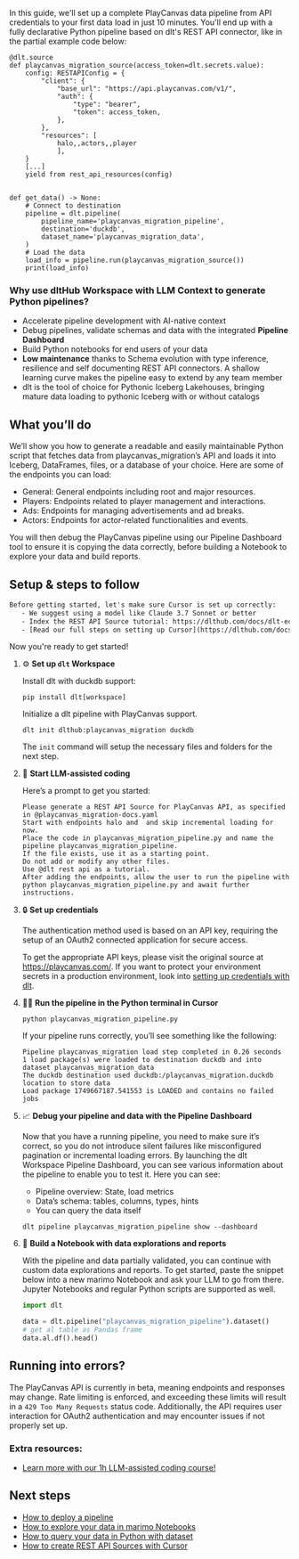 In this guide, we'll set up a complete PlayCanvas data pipeline from API credentials to your first data load in just 10 minutes. You'll end up with a fully declarative Python pipeline based on dlt's REST API connector, like in the partial example code below:

```python-outcome
@dlt.source
def playcanvas_migration_source(access_token=dlt.secrets.value):
    config: RESTAPIConfig = {
        "client": {
            "base_url": "https://api.playcanvas.com/v1/",
            "auth": {
                "type": "bearer",
                "token": access_token,
            },
        },
        "resources": [
            halo,,actors,,player
            ],
    }
    [...]
    yield from rest_api_resources(config)


def get_data() -> None:
    # Connect to destination
    pipeline = dlt.pipeline(
        pipeline_name='playcanvas_migration_pipeline',
        destination='duckdb',
        dataset_name='playcanvas_migration_data', 
    )
    # Load the data
    load_info = pipeline.run(playcanvas_migration_source())
    print(load_info) 
```

### Why use dltHub Workspace with LLM Context to generate Python pipelines?

- Accelerate pipeline development with AI-native context
- Debug pipelines, validate schemas and data with the integrated **Pipeline Dashboard**
- Build Python notebooks for end users of your data
- **Low maintenance** thanks to Schema evolution with type inference, resilience and self documenting REST API connectors. A shallow learning curve makes the pipeline easy to extend by any team member
- dlt is the tool of choice for Pythonic Iceberg Lakehouses, bringing mature data loading to pythonic Iceberg with or without catalogs

## What you’ll do

We’ll show you how to generate a readable and easily maintainable Python script that fetches data from playcanvas_migration’s API and loads it into Iceberg, DataFrames, files, or a database of your choice. Here are some of the endpoints you can load:

- General: General endpoints including root and major resources.
- Players: Endpoints related to player management and interactions.
- Ads: Endpoints for managing advertisements and ad breaks.
- Actors: Endpoints for actor-related functionalities and events.

You will then debug the PlayCanvas pipeline using our Pipeline Dashboard tool to ensure it is copying the data correctly, before building a Notebook to explore your data and build reports.

## Setup & steps to follow

```default
Before getting started, let's make sure Cursor is set up correctly:
   - We suggest using a model like Claude 3.7 Sonnet or better
   - Index the REST API Source tutorial: https://dlthub.com/docs/dlt-ecosystem/verified-sources/rest_api/ and add it to context as **@dlt rest api**
   - [Read our full steps on setting up Cursor](https://dlthub.com/docs/dlt-ecosystem/llm-tooling/cursor-restapi#23-configuring-cursor-with-documentation)
```

Now you're ready to get started!

1. ⚙️ **Set up `dlt` Workspace**
    
    Install dlt with duckdb support:
    ```shell
    pip install dlt[workspace]
    ```

    Initialize a dlt pipeline with PlayCanvas support.
    ```shell
    dlt init dlthub:playcanvas_migration duckdb
    ```

    The `init` command will setup the necessary files and folders for the next step.
    
2. 🤠 **Start LLM-assisted coding**
    
    Here’s a prompt to get you started:
    
    ```prompt
    Please generate a REST API Source for PlayCanvas API, as specified in @playcanvas_migration-docs.yaml 
    Start with endpoints halo and  and skip incremental loading for now. 
    Place the code in playcanvas_migration_pipeline.py and name the pipeline playcanvas_migration_pipeline. 
    If the file exists, use it as a starting point. 
    Do not add or modify any other files. 
    Use @dlt rest api as a tutorial. 
    After adding the endpoints, allow the user to run the pipeline with python playcanvas_migration_pipeline.py and await further instructions.
    ```

    
3. 🔒 **Set up credentials** 
    
    The authentication method used is based on an API key, requiring the setup of an OAuth2 connected application for secure access.
    
    To get the appropriate API keys, please visit the original source at https://playcanvas.com/.
    If you want to protect your environment secrets in a production environment, look into [setting up credentials with dlt](https://dlthub.com/docs/walkthroughs/add_credentials).
    
4. 🏃‍♀️ **Run the pipeline in the Python terminal in Cursor**
    
    ```shell
    python playcanvas_migration_pipeline.py
    ```
    
    If your pipeline runs correctly, you’ll see something like the following:
    
    ```shell
    Pipeline playcanvas_migration load step completed in 0.26 seconds
    1 load package(s) were loaded to destination duckdb and into dataset playcanvas_migration_data
    The duckdb destination used duckdb:/playcanvas_migration.duckdb location to store data
    Load package 1749667187.541553 is LOADED and contains no failed jobs
    ```
    
5. 📈 **Debug your pipeline and data with the Pipeline Dashboard**

    Now that you have a running pipeline, you need to make sure it’s correct, so you do not introduce silent failures like misconfigured pagination or incremental loading errors. By launching the dlt Workspace Pipeline Dashboard, you can see various information about the pipeline to enable you to test it. Here you can see:
    - Pipeline overview: State, load metrics
    - Data’s schema: tables, columns, types, hints
    - You can query the data itself
    
    ```shell
    dlt pipeline playcanvas_migration_pipeline show --dashboard
    ```
    
6. 🐍 **Build a Notebook with data explorations and reports**

    With the pipeline and data partially validated, you can continue with custom data explorations and reports. To get started, paste the snippet below into a new marimo Notebook and ask your LLM to go from there. Jupyter Notebooks and regular Python scripts are supported as well.

    
    ```python
    import dlt

   data = dlt.pipeline("playcanvas_migration_pipeline").dataset()
   # get al table as Pandas frame
   data.al.df().head()
    ```

## Running into errors?

The PlayCanvas API is currently in beta, meaning endpoints and responses may change. Rate limiting is enforced, and exceeding these limits will result in a `429 Too Many Requests` status code. Additionally, the API requires user interaction for OAuth2 authentication and may encounter issues if not properly set up.

### Extra resources:

- [Learn more with our 1h LLM-assisted coding course!](https://www.youtube.com/watch?v=GGid70rnJuM)

## Next steps

- [How to deploy a pipeline](https://dlthub.com/docs/walkthroughs/deploy-a-pipeline)
- [How to explore your data in marimo Notebooks](https://dlthub.com/docs/general-usage/dataset-access/marimo)
- [How to query your data in Python with dataset](https://dlthub.com/docs/general-usage/dataset-access/dataset)
- [How to create REST API Sources with Cursor](https://dlthub.com/docs/dlt-ecosystem/llm-tooling/cursor-restapi)